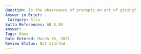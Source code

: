 ```yaml
---
Question: Is the observance of precepts an act of giving?
Answer in Brief: -
 Category: Sīla
Sutta References: AN 8.39
Answer: -
Tags: Dāna
Date Entered: March 30, 2025
Review Status: Not started
---
```

